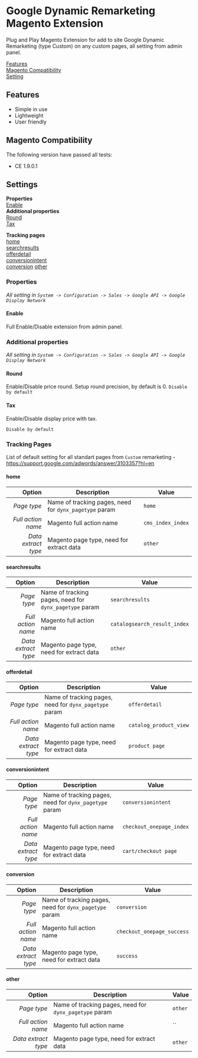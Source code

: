 # Google Dynamic Remarketing Magento Extension

Plug and Play Magento Extension for add to site Google Dynamic Remarketing (type Custom) on any custom pages, all setting from admin panel.

[Features](#features)  
[Magento Compatibility](#magento-compatibility)   
[Setting](#settings)

## Features
- Simple in use
- Lightweight
- User friendly

## Magento Compatibility
The following version have passed all tests:
- CE 1.9.0.1

## Settings

**Properties**  
[Enable](#enable)                                                                                                                                                                                                                                    
**Additional properties**                                                                                                             
[Round](#round)                                                                                                                  
[Tax](#tax)                                                                                                                    

**Tracking pages**  
[home](#home)  
[searchresults](#searchresults)  
[offerdetail](#offerdetail)  
[conversionintent](#conversionintent)  
[conversion](#conversion)
[other](#other)

### Properties

_All setting in `System -> Configuration -> Sales -> Google API -> Google Display Network`_

#### Enable
Full Enable/Disable extension from admin panel.


### Additional properties

_All setting in `System -> Configuration -> Sales -> Google API -> Google Display Network`_

#### Round
Enable/Disable price round. Setup round precision, by default is 0.
`Disable by default`

#### Tax
Enable/Disable display price with tax.

`Disable by default`


### Tracking Pages
List of default setting for all standart pages from `Custom` remarketing - https://support.google.com/adwords/answer/3103357?hl=en


#### home

| Option              | Description                                             | Value                       |
| ------------------: | --------------------------------------------------------| --------------------------- |
| *Page type*         | Name of tracking pages, need for `dynx_pagetype` param  | `home`                      |
| *Full action name*  | Magento full action name                                | `cms_index_index`           |
| *Data extract type* | Magento page type, need for extract data                | `other`                     |

#### searchresults

| Option              | Description                                             | Value                       |
| ------------------: | --------------------------------------------------------| --------------------------- |
| *Page type*         | Name of tracking pages, need for `dynx_pagetype` param  | `searchresults`             |
| *Full action name*  | Magento full action name                                | `catalogsearch_result_index`|
| *Data extract type* | Magento page type, need for extract data                | `other`                     |

#### offerdetail

| Option              | Description                                             | Value                       |
| ------------------: | --------------------------------------------------------| --------------------------- |
| *Page type*         | Name of tracking pages, need for `dynx_pagetype` param  | `offerdetail`               |
| *Full action name*  | Magento full action name                                | `catalog_product_view`      |
| *Data extract type* | Magento page type, need for extract data                | `product page`              |

#### conversionintent

| Option              | Description                                             | Value                       |
| ------------------: | --------------------------------------------------------| --------------------------- |
| *Page type*         | Name of tracking pages, need for `dynx_pagetype` param  | `conversionintent`          |
| *Full action name*  | Magento full action name                                | `checkout_onepage_index`    |
| *Data extract type* | Magento page type, need for extract data                | `cart/checkout page`        |

#### conversion

| Option              | Description                                             | Value                       |
| ------------------: | --------------------------------------------------------| --------------------------- |
| *Page type*         | Name of tracking pages, need for `dynx_pagetype` param  | `conversion`                |
| *Full action name*  | Magento full action name                                | `checkout_onepage_success`  |
| *Data extract type* | Magento page type, need for extract data                | `success`                   |

#### other

| Option              | Description                                             | Value                       |
| ------------------: | --------------------------------------------------------| --------------------------- |
| *Page type*         | Name of tracking pages, need for `dynx_pagetype` param  | `other`                     |
| *Full action name*  | Magento full action name                                | ``                          |
| *Data extract type* | Magento page type, need for extract data                | `other`                     |
